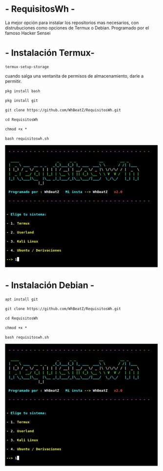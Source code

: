 # - RequisitosWh -

La mejor opción para instalar los repositorios mas necesarios, con distrubuciones como opciones de Termux o Debian.
Programado por el famoso Hacker Sensei

# - Instalación Termux-

`termux-setup-storage`

cuando salga una ventanita de permisos de almacenamiento, darle a permitir.

`pkg install bash`

`pkg install git`

`git clone https://github.com/WhBeatZ/RequisitosWh.git`

`cd RequisitosWh`

`chmod +x *`

`bash requisitoswh.sh`

<img src= https://github.com/WhBeatZ/RequisitosWh/blob/main/files/image1.png width="500"/>

# - Instalación Debian -

`apt install git`

`git clone https://github.com/WhBeatZ/RequisitosWh.git`

`cd RequisitosWh`

`chmod +x *`

`bash requisitoswh.sh`

<img src= https://github.com/WhBeatZ/RequisitosWh/blob/main/files/image1.png width="500"/>
